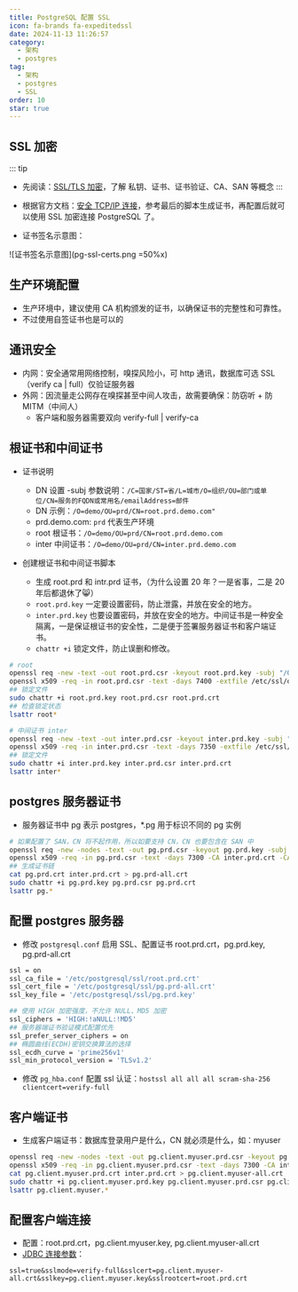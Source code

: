 ```yaml
---
title: PostgreSQL 配置 SSL
icon: fa-brands fa-expeditedssl
date: 2024-11-13 11:26:57
category:
  - 架构
  - postgres
tag:
  - 架构
  - postgres
  - SSL
order: 10
star: true
---
```


## SSL 加密
::: tip
- 先阅读：[SSL/TLS 加密](../net/ssl.md)，了解 私钥、证书、证书验证、CA、SAN 等概念
:::

- 根据官方文档：[安全 TCP/IP 连接](https://www.postgresql.org/docs/current/ssl-tcp.html)，参考最后的脚本生成证书，再配置后就可以使用 SSL 加密连接 PostgreSQL 了。

- 证书签名示意图：

![证书签名示意图](pg-ssl-certs.png =50%x)

## 生产环境配置

- 生产环境中，建议使用 CA 机构颁发的证书，以确保证书的完整性和可靠性。
- 不过使用自签证书也是可以的

## 通讯安全
- 内网：安全通常用网络控制，嗅探风险小，可 http 通讯，数据库可选 SSL （verify ca | full）仅验证服务器
- 外网：因流量走公网存在嗅探甚至中间人攻击，故需要确保：防窃听 + 防 MITM（中间人）
  - 客户端和服务器需要双向 verify-full | verify-ca

## 根证书和中间证书
- 证书说明
  - DN 设置 -subj 参数说明：`/C=国家/ST=省/L=城市/O=组织/OU=部门或单位/CN=服务的FQDN或常用名/emailAddress=邮件`
  - DN 示例：`/O=demo/OU=prd/CN=root.prd.demo.com"`
  - prd.demo.com: `prd` 代表生产环境
  - root 根证书：`/O=demo/OU=prd/CN=root.prd.demo.com`
  - inter 中间证书：`/O=demo/OU=prd/CN=inter.prd.demo.com`

- 创建根证书和中间证书脚本
  - 生成 root.prd 和 intr.prd 证书，（为什么设置 20 年？一是省事，二是 20 年后都退休了😸️）
  - `root.prd.key` 一定要设置密码，防止泄露，并放在安全的地方。
  - `inter.prd.key` 也要设置密码，并放在安全的地方。中间证书是一种安全隔离，一是保证根证书的安全性，二是便于签署服务器证书和客户端证书。
  - `chattr +i` 锁定文件，防止误删和修改。
```bash
# root
openssl req -new -text -out root.prd.csr -keyout root.prd.key -subj "/O=demo/OU=prd/CN=root.prd.demo.com"
openssl x509 -req -in root.prd.csr -text -days 7400 -extfile /etc/ssl/openssl.cnf -extensions v3_ca -signkey root.prd.key -out root.prd.crt
## 锁定文件
sudo chattr +i root.prd.key root.prd.csr root.prd.crt
## 检查锁定状态
lsattr root*

# 中间证书 inter
openssl req -new -text -out inter.prd.csr -keyout inter.prd.key -subj "/O=demo/OU=prd/CN=inter.prd.demo.com"
openssl x509 -req -in inter.prd.csr -text -days 7350 -extfile /etc/ssl/openssl.cnf -extensions v3_ca -CA root.prd.crt -CAkey root.prd.key -CAcreateserial -out inter.prd.crt
## 锁定文件
sudo chattr +i inter.prd.key inter.prd.csr inter.prd.crt
lsattr inter*
```

## postgres 服务器证书
- 服务器证书中 pg 表示 postgres，*.pg 用于标识不同的 pg 实例
```bash
# 如果配置了 SAN，CN 将不起作用，所以如要支持 CN，CN 也要包含在 SAN 中
openssl req -new -nodes -text -out pg.prd.csr -keyout pg.prd.key -subj "/O=demo/OU=prd.pg/CN=pg.prd.demo.com"
openssl x509 -req -in pg.prd.csr -text -days 7300 -CA inter.prd.crt -CAkey inter.prd.key -CAcreateserial -out pg.prd.crt -extfile <(printf "subjectAltName=DNS:*.pg.prd.demo.com,DNS:pg.prd.demo.com")
## 生成证书链
cat pg.prd.crt inter.prd.crt > pg.prd-all.crt
sudo chattr +i pg.prd.key pg.prd.csr pg.prd.crt
lsattr pg.*
```

## 配置 postgres 服务器
- 修改 `postgresql.conf` 启用 SSL、配置证书 root.prd.crt，pg.prd.key, pg.prd-all.crt
```bash
ssl = on
ssl_ca_file = '/etc/postgresql/ssl/root.prd.crt'
ssl_cert_file = '/etc/postgresql/ssl/pg.prd-all.crt'
ssl_key_file = '/etc/postgresql/ssl/pg.prd.key'

## 使用 HIGH 加密强度，不允许 NULL、MD5 加密
ssl_ciphers = 'HIGH:!aNULL:!MD5'
## 服务器端证书验证模式配置优先
ssl_prefer_server_ciphers = on
## 椭圆曲线(ECDH)密钥交换算法的选择
ssl_ecdh_curve = 'prime256v1'
ssl_min_protocol_version = 'TLSv1.2'
```
- 修改 `pg_hba.conf` 配置 ssl 认证：`hostssl all all all scram-sha-256 clientcert=verify-full`

## 客户端证书
- 生成客户端证书：数据库登录用户是什么，CN 就必须是什么，如：myuser
```bash
openssl req -new -nodes -text -out pg.client.myuser.prd.csr -keyout pg.client.myuser.prd.key -subj "/O=demo/OU=prd.pg.client/CN=myuser"
openssl x509 -req -in pg.client.myuser.prd.csr -text -days 7300 -CA inter.prd.crt -CAkey inter.prd.key -CAcreateserial -out pg.client.myuser.prd.crt
cat pg.client.myuser.prd.crt inter.prd.crt > pg.client.myuser-all.crt
sudo chattr +i pg.client.myuser.prd.key pg.client.myuser.prd.csr pg.client.myuser.prd.crt
lsattr pg.client.myuser.*
```

## 配置客户端连接
- 配置：root.prd.crt，pg.client.myuser.key, pg.client.myuser-all.crt
- [JDBC 连接参数](https://jdbc.postgresql.org/documentation/use/#connection-parameters)：
```
ssl=true&sslmode=verify-full&sslcert=pg.client.myuser-all.crt&sslkey=pg.client.myuser.key&sslrootcert=root.prd.crt
```